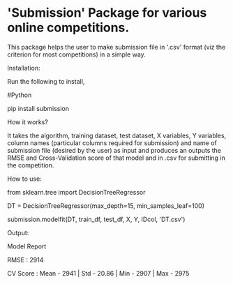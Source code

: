 # 'Submission' Package for various online competitions.

This package helps the user to make submission file in '.csv' format (viz the criterion for most competitions) in a simple way.

Installation:

Run the following to install,

#Python

pip install submission

How it works?

It takes the algorithm, training dataset, test dataset, X variables, Y variables, column names (particular columns required for submission) and name of submission file (desired by the user) as input and produces an outputs the RMSE and Cross-Validation score of that model and in .csv for submitting in the competition.

How to use:

from sklearn.tree import DecisionTreeRegressor

DT = DecisionTreeRegressor(max_depth=15, min_samples_leaf=100)

submission.modelfit(DT, train_df, test_df, X, Y, IDcol, 'DT.csv')

Output:

Model Report

RMSE : 2914

CV Score : Mean - 2941 | Std - 20.86 | Min - 2907 | Max - 2975